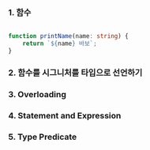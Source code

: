 
### 1. 함수

```ts

function printName(name: string) {
	return `${name} 바보`;
}

```




### 2. 함수를 시그니처를 타입으로 선언하기


### 3. Overloading


### 4. Statement and Expression


### 5. Type Predicate

